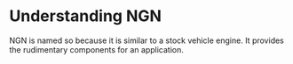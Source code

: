 # Understanding NGN

NGN is named so because it is similar to a stock vehicle engine. It provides
the rudimentary components for an application.